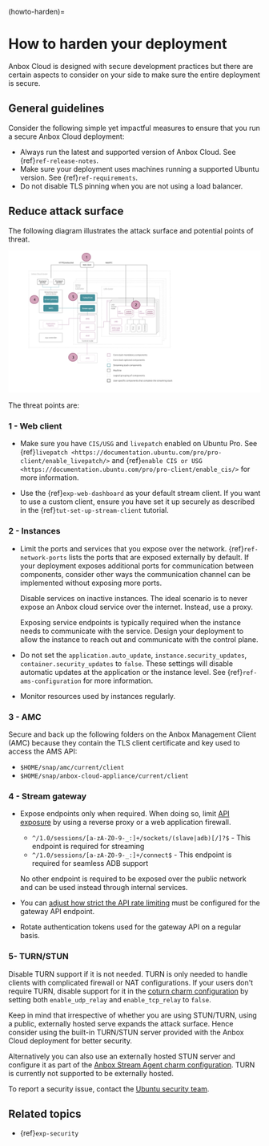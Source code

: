 (howto-harden)=
# How to harden your deployment

Anbox Cloud is designed with secure development practices but there are certain aspects to consider on your side to make sure the entire deployment is secure.

## General guidelines

Consider the following simple yet impactful measures to ensure that you run a secure Anbox Cloud deployment:

- Always run the latest and supported version of Anbox Cloud. See {ref}`ref-release-notes`.
- Make sure your deployment uses machines running a supported Ubuntu version. See {ref}`ref-requirements`.
- Do not disable TLS pinning when you are not using a load balancer.

## Reduce attack surface

The following diagram illustrates the attack surface and potential points of threat.

![Anbox Cloud attack surface|690x398](/images/anbox_attack_surface.svg)

The threat points are:

### 1 - Web client

- Make sure you have `CIS/USG` and `livepatch` enabled on Ubuntu Pro. See {ref}`livepatch <https://documentation.ubuntu.com/pro/pro-client/enable_livepatch/>` and {ref}`enable CIS or USG <https://documentation.ubuntu.com/pro/pro-client/enable_cis/>` for more information.

- Use the {ref}`exp-web-dashboard` as your default stream client. If you want to use a custom client, ensure you have set it up securely as described in the {ref}`tut-set-up-stream-client` tutorial.

### 2 - Instances

- Limit the ports and services that you expose over the network. {ref}`ref-network-ports` lists the ports that are exposed externally by default. If your deployment exposes additional ports for communication between components, consider other ways the communication channel can be implemented without exposing more ports.

  Disable services on inactive instances. The ideal scenario is to never expose an Anbox cloud service over the internet. Instead, use a proxy.

  Exposing service endpoints is typically required when the instance needs to communicate with the service. Design your deployment to allow the instance to reach out and communicate with the control plane.

- Do not set the `application.auto_update`, `instance.security_updates`, `container.security_updates` to `false`. These settings will disable automatic updates at the application or the instance level. See {ref}`ref-ams-configuration` for more information.

- Monitor resources used by instances regularly.

### 3 - AMC

Secure and back up the following folders on the Anbox Management Client (AMC) because they contain the TLS client certificate and key used to access the AMS API:

- `$HOME/snap/amc/current/client`
- `$HOME/snap/anbox-cloud-appliance/current/client`

### 4 - Stream gateway

- Expose endpoints only when required. When doing so, limit [API exposure](https://documentation.ubuntu.com/anbox-cloud/reference/api-reference/gateway-api/) by using a reverse proxy or a web application firewall.
  - `^/1.0/sessions/[a-zA-Z0-9-_:]+/sockets/(slave|adb)[/]?$` - This endpoint is required for streaming
  - `^/1.0/sessions/[a-zA-Z0-9-_:]+/connect$` - This endpoint is required for seamless ADB support

  No other endpoint is required to be exposed over the public network and can be used instead through internal services.

- You can [adjust how strict the API rate limiting](https://charmhub.io/anbox-stream-gateway/configurations#max_http_requests_per_second) must be configured for the gateway API endpoint.
- Rotate authentication tokens used for the gateway API on a regular basis.

### 5- TURN/STUN

Disable TURN support if it is not needed. TURN is only needed to handle clients with complicated firewall or NAT configurations. If your users don't require TURN, disable support for it in the [coturn charm configuration](https://github.com/canonical/anbox-cloud-charms/blob/main/charms/coturn/templates/turnserver.conf) by setting both `enable_udp_relay` and `enable_tcp_relay` to `false`.

Keep in mind that irrespective of whether you are using STUN/TURN, using a public, externally hosted serve expands the attack surface. Hence consider using the built-in TURN/STUN server provided with the Anbox Cloud deployment for better security.

Alternatively you can also use an externally hosted STUN server and configure it as part of the [Anbox Stream Agent charm configuration](https://charmhub.io/anbox-stream-agent/configurations#extra_stun_servers). TURN is currently not supported to be externally hosted.


To report a security issue, contact the [Ubuntu security team](https://wiki.ubuntu.com/SecurityTeam/FAQ#Contact).


## Related topics

- {ref}`exp-security`
